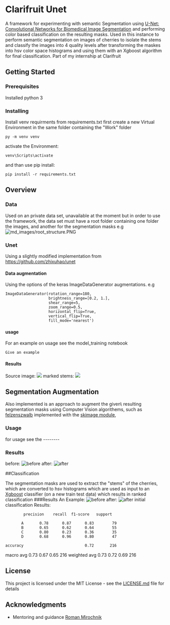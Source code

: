 # Clarifruit Unet

A framework for experimenting with semantic Segmentation using 
[U-Net: Convolutional Networks for Biomedical Image Segmentation](https://arxiv.org/abs/1505.04597) and
performing color based classification on the resulting masks.
Used in this instance to perform semantic segmentation on images of cherries to
isolate the stems and classify the images into 4 quality levels after
transforming the maskes into hsv color space histograms and using them with an
Xgboost algorithm for final classification.
Part of my internship at Clarifruit


## Getting Started


### Prerequisites

Installed python 3

### Installing

Install venv requirments from requirements.txt
first create a new Virtual Environment in the same
folder containing the "Work" folder
```
py -m venv venv
```
activate the Environment:
```
venv\Scripts\activate
```
and than use pip install:
```
pip install -r requirements.txt
```
## Overview

### Data
Used on an private data set, unavailable at the moment
but in order to use the framework, the data set must have a root
folder containing one folder the images, and another for the segmentation masks
e.g
![md_images/root_structure.PNG](md_images/root_structure.PNG)

### Unet

Using a slightly modified implementation from https://github.com/zhixuhao/unet

#### Data augmentation
Using the options of the keras ImageDataGenerator augmentations.
e.g 
```
ImageDataGenerator(rotation_range=180,
                   brightness_range=[0.2, 1.],
                   shear_range=5,
                   zoom_range=0.5,
                   horizontal_flip=True,
                   vertical_flip=True,
                   fill_mode='nearest')
```

#### usage

For an example on usage see the model_training notebook
```
Give an example
```
#### Results
Source image:
![](md_images/67260-70372.png.jpg)
marked stems:
![](md_images/67260-70372.png_ontop.jpg)



## Segmentation Augmentation

Also implemented is an approach to augment the given\ resulting segmentation
masks using Computer Vision algorithems, such as [felzenszwalb](http://people.cs.uchicago.edu/~pff/papers/seg-ijcv.pdf)
implemented with the [skimage module](https://scikit-image.org/docs/dev/api/skimage.segmentation.html#skimage.segmentation.felzenszwalb),

### Usage
for usage see the --------


### Results
before:
![before](md_images/38360-02397.png.jpg)
after:
![after](md_images/38360-02397.png.seg_ontop.jpg)

##Classification

The segmentation masks are used to extract the "stems" of the cherries,
which are converted to hsv histograms which are used as input to an [Xgboost]() 
classifier (on a new train test data) which results in ranked classification
###Results
An Example:
![before](md_images/stems/38360-02397.png.jpg)
after:
![after](md_images/stems/38360-02397-stem.png.jpg)
 initial classification Results:
 
            precision    recall  f1-score   support

           A       0.78      0.87      0.83        79
           B       0.65      0.62      0.64        55
           C       0.80      0.23      0.36        35
           D       0.68      0.96      0.80        47

    accuracy                           0.72       216
   macro avg       0.73      0.67      0.65       216
weighted avg       0.73      0.72      0.69       216


 
## License

This project is licensed under the MIT License - see the [LICENSE.md](LICENSE.md) file for details

## Acknowledgments

* Mentoring and guidance [Roman Mirochnik](https://www.linkedin.com/in/mrroman/)


